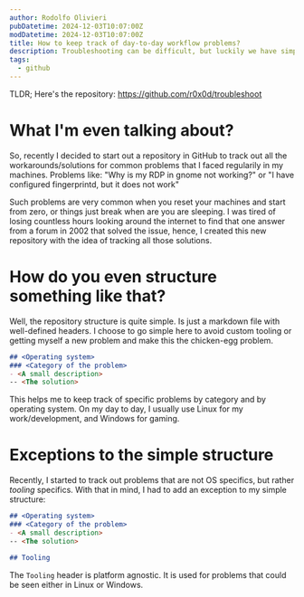 ```yaml
---
author: Rodolfo Olivieri
pubDatetime: 2024-12-03T10:07:00Z
modDatetime: 2024-12-03T10:07:00Z
title: How to keep track of day-to-day workflow problems?
description: Troubleshooting can be difficult, but luckily we have simple ways of making it easy.
tags: 
  - github
---
```


TLDR; Here's the repository: https://github.com/r0x0d/troubleshoot

# What I'm even talking about?

So, recently I decided to start out a repository in GitHub to track out all the
workarounds/solutions for common problems that I faced regularily in my
machines. Problems like: "Why is my RDP in gnome not working?" or "I have
configured fingerprintd, but it does not work"

Such problems are very common when you reset your machines and start from zero,
or things just break when are you are sleeping. I was tired of losing countless
hours looking around the internet to find that one answer from a forum in 2002
that solved the issue, hence, I created this new repository with the idea of
tracking all those solutions.

# How do you even structure something like that?

Well, the repository structure is quite simple. Is just a markdown file with
well-defined headers. I choose to go simple here to avoid custom tooling or
getting myself a new problem and make this the chicken-egg problem.

```markdown
## <Operating system>
### <Category of the problem>
- <A small description>
-- <The solution>
```

This helps me to keep track of specific problems by category and by operating
system. On my day to day, I usually use Linux for my work/development, and
Windows for gaming. 

# Exceptions to the simple structure

Recently, I started to track out problems that are not OS specifics, but rather
_tooling_ specifics. With that in mind, I had to add an exception to my simple
structure:

```markdown
## <Operating system>
### <Category of the problem>
- <A small description>
-- <The solution>

## Tooling
```

The `Tooling` header is platform agnostic. It is used for problems that could
be seen either in Linux or Windows.
